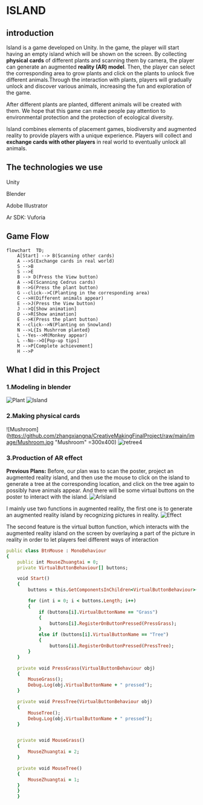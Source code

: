 # ISLAND
## introduction
Island is a game developed on Unity. In the game, the player will start having an empty island which will be shown on the screen. By collecting **physical cards** of different plants and scanning them by camera, the player can generate an augmented **reality (AR) model**. Then, the player can select the corresponding area to grow plants and click on the plants to unlock five different animals.Through the interaction with plants, players will gradually unlock and discover various animals, increasing the fun and exploration of the game.

After different plants are planted, different animals will be created with them. We hope that this game can make people pay attention to environmental protection and the protection of ecological diversity.

Island combines elements of placement games, biodiversity and augmented reality to provide players with a unique experience. Players will collect and **exchange cards with other players** in real world to eventually unlock all animals.

## The technologies we use
Unity

Blender

Adobe Illustrator

Ar SDK: Vuforia

## Game Flow
```mermaid
flowchart  TD;
    A[Start] --> B(Scanning other cards)
    A -->S(Exchange cards in real world)
    S -->B 
    S -->E 
    B --> D(Press the View button)
    A -->E(Scanning Cedrus cards)
    B -->G(Press the plant button)
    G --click-->C(Planting in the corresponding area)
    C -->H(Different animals appear)
    E -->J(Press the View button)
    J -->Q[Show animation]
    D -->R[Show animation]
    E -->K(Press the plant button)
    K --click-->N(Planting on Snowland)
    N -->L{Is Mushrrom planted}
    L --Yes-->M(Monkey appear)
    L --No-->O[Pop-up tips]
    M -->P[Complete achievement]
    H -->P
```

## What I did in this Project
### 1.Modeling in blender

![Plant](https://github.com/zhangxiangna/CreativeMakingFinalProject/raw/main/image/Plant.png "Plant")
![Island](https://github.com/zhangxiangna/CreativeMakingFinalProject/raw/main/image/Island.png "Island")

### 2.Making physical cards

![Mushroom](https://github.com/zhangxiangna/CreativeMakingFinalProject/raw/main/image/Mushroom.jpg "Mushroom" =300x400)
![retree4](https://github.com/zhangxiangna/CreativeMakingFinalProject/raw/main/image/redtree4.jpg "redtree4")

### 3.Production of AR effect
**Previous Plans:**
Before, our plan was to scan the poster, project an augmented reality island, and then use the mouse to click on the island to generate a tree at the corresponding location, and click on the tree again to possibly have animals appear. And there will be some virtual buttons on the poster to interact with the island.
![ArIsland](https://github.com/zhangxiangna/CreativeMakingFinalProject/raw/main/image/ArIsland.png "ArIsland")

I mainly use two functions in augmented reality, the first one is to generate an augmented reality island by recognizing pictures in reality.
![Effect](https://github.com/zhangxiangna/CreativeMakingFinalProject/raw/main/image/Effect.png "Effect")

The second feature is the virtual button function, which interacts with the augmented reality island on the screen by overlaying a part of the picture in reality in order to let players feel different ways of interaction
```ruby
public class BtnMouse : MonoBehaviour
{
    public int MouseZhuangtai = 0;
    private VirtualButtonBehaviour[] buttons;

    void Start()
    {
        buttons = this.GetComponentsInChildren<VirtualButtonBehaviour>();

        for (int i = 0; i < buttons.Length; i++)
        {
            if (buttons[i].VirtualButtonName == "Grass")
            {
                buttons[i].RegisterOnButtonPressed(PressGrass);
            }
            else if (buttons[i].VirtualButtonName == "Tree")
            {
                buttons[i].RegisterOnButtonPressed(PressTree);
        }
    }

    private void PressGrass(VirtualButtonBehaviour obj)
    {
        MouseGrass();
        Debug.Log(obj.VirtualButtonName + " pressed");
    }

    private void PressTree(VirtualButtonBehaviour obj)
    {
        MouseTree();
        Debug.Log(obj.VirtualButtonName + " pressed");
    }


    private void MouseGrass()
    {
        MouseZhuangtai = 2;
    }

    private void MouseTree()
    {
        MouseZhuangtai = 1;
    }
    }
    }
```



